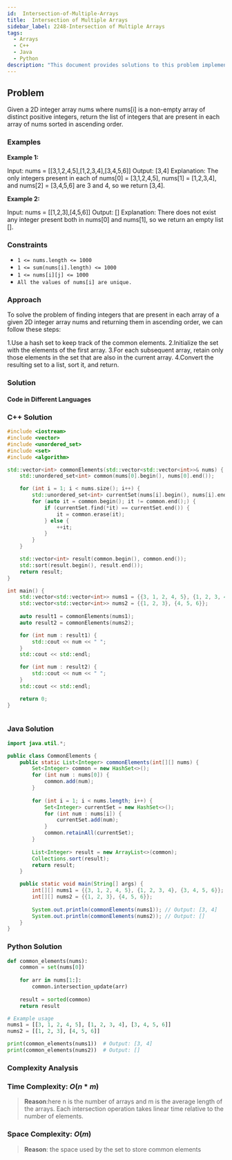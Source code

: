 ```yaml
---
id:  Intersection-of-Multiple-Arrays
title:  Intersection of Multiple Arrays
sidebar_label: 2248-Intersection of Multiple Arrays
tags:
  - Arrays
  - C++
  - Java
  - Python
description: "This document provides solutions to this problem implemented in C++, Java, and Python."
---
```


## Problem

Given a 2D integer array nums where nums[i] is a non-empty array of distinct positive integers, return the list of integers that are present in each array of nums sorted in ascending order.

### Examples

**Example 1:**

Input: nums = [[3,1,2,4,5],[1,2,3,4],[3,4,5,6]]
Output: [3,4]
Explanation: 
The only integers present in each of nums[0] = [3,1,2,4,5], nums[1] = [1,2,3,4], and nums[2] = [3,4,5,6] are 3 and 4, so we return [3,4].

**Example 2:**

Input: nums = [[1,2,3],[4,5,6]]
Output: []
Explanation: 
There does not exist any integer present both in nums[0] and nums[1], so we return an empty list [].


### Constraints

- `1 <= nums.length <= 1000`
- `1 <= sum(nums[i].length) <= 1000`
- `1 <= nums[i][j] <= 1000`
- `All the values of nums[i] are unique.`

### Approach

To solve the problem of finding integers that are present in each array of a given 2D integer array nums and returning them in ascending order, we can follow these steps:

1.Use a hash set to keep track of the common elements.
2.Initialize the set with the elements of the first array.
3.For each subsequent array, retain only those elements in the set that are also in the current array.
4.Convert the resulting set to a list, sort it, and return.

### Solution

#### Code in Different Languages

### C++ Solution

```cpp
#include <iostream>
#include <vector>
#include <unordered_set>
#include <set>
#include <algorithm>

std::vector<int> commonElements(std::vector<std::vector<int>>& nums) {
    std::unordered_set<int> common(nums[0].begin(), nums[0].end());

    for (int i = 1; i < nums.size(); i++) {
        std::unordered_set<int> currentSet(nums[i].begin(), nums[i].end());
        for (auto it = common.begin(); it != common.end();) {
            if (currentSet.find(*it) == currentSet.end()) {
                it = common.erase(it);
            } else {
                ++it;
            }
        }
    }

    std::vector<int> result(common.begin(), common.end());
    std::sort(result.begin(), result.end());
    return result;
}

int main() {
    std::vector<std::vector<int>> nums1 = {{3, 1, 2, 4, 5}, {1, 2, 3, 4}, {3, 4, 5, 6}};
    std::vector<std::vector<int>> nums2 = {{1, 2, 3}, {4, 5, 6}};
    
    auto result1 = commonElements(nums1);
    auto result2 = commonElements(nums2);

    for (int num : result1) {
        std::cout << num << " ";
    }
    std::cout << std::endl;

    for (int num : result2) {
        std::cout << num << " ";
    }
    std::cout << std::endl;

    return 0;
}



```

### Java Solution

```java
import java.util.*;

public class CommonElements {
    public static List<Integer> commonElements(int[][] nums) {
        Set<Integer> common = new HashSet<>();
        for (int num : nums[0]) {
            common.add(num);
        }
        
        for (int i = 1; i < nums.length; i++) {
            Set<Integer> currentSet = new HashSet<>();
            for (int num : nums[i]) {
                currentSet.add(num);
            }
            common.retainAll(currentSet);
        }
        
        List<Integer> result = new ArrayList<>(common);
        Collections.sort(result);
        return result;
    }

    public static void main(String[] args) {
        int[][] nums1 = {{3, 1, 2, 4, 5}, {1, 2, 3, 4}, {3, 4, 5, 6}};
        int[][] nums2 = {{1, 2, 3}, {4, 5, 6}};
        
        System.out.println(commonElements(nums1)); // Output: [3, 4]
        System.out.println(commonElements(nums2)); // Output: []
    }
}


```

### Python Solution

```python
def common_elements(nums):
    common = set(nums[0])
    
    for arr in nums[1:]:
        common.intersection_update(arr)
    
    result = sorted(common)
    return result

# Example usage
nums1 = [[3, 1, 2, 4, 5], [1, 2, 3, 4], [3, 4, 5, 6]]
nums2 = [[1, 2, 3], [4, 5, 6]]

print(common_elements(nums1))  # Output: [3, 4]
print(common_elements(nums2))  # Output: []


```

### Complexity Analysis

### Time Complexity: $O(n*m)$

> **Reason**:here n is the number of arrays and m is the average length of the arrays. Each intersection operation takes linear time relative to the number of elements.

### Space Complexity: $O(m)$

> **Reason**: the space used by the set to store common elements

